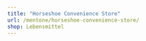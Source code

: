 ```yaml
---
title: "Horseshoe Convenience Store"
url: /mentone/horseshoe-convenience-store/
shop: Lebensmittel
---
```

